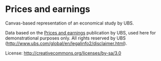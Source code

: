 
# Prices and earnings

Canvas-based representation of an economical study by UBS.

Data based on the [Prices and earnings](http://www.ubs.com/global/en/wealth_management/wealth_management_research/prices_earnings.html) publication by UBS, used here for demonstrational purposes only. All rights reserved by UBS (http://www.ubs.com/global/en/legalinfo2/disclaimer.html).

License: http://creativecommons.org/licenses/by-sa/3.0
